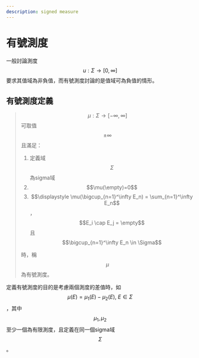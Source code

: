 ```yaml
---
description: signed measure
---
```


# 有號測度

一般討論測度$$u: \Sigma \rightarrow [0, \infty]$$要求其值域為非負值，而有號測度討論的是值域可為負值的情形。

## 有號測度定義

> $$\mu: \Sigma \rightarrow [-\infty, \infty]$$可取值$$\pm\infty$$且滿足：
>
> 1. 定義域$$\Sigma$$為sigma域
> 2. $$\mu(\empty)=0$$
> 3. $$\displaystyle \mu(\bigcup_{n=1}^\infty E_n) = \sum_{n=1}^\infty E_n$$，$$E_i \cap E_j = \empty$$且$$\bigcup_{n=1}^\infty E_n \in \Sigma$$
>
> 時，稱$$\mu$$為有號測度。

定義有號測度的目的是考慮兩個測度的差值時，如$$\mu(E)=\mu_1(E) - \mu_2(E), ~ E \in \Sigma$$，其中$$\mu_1, \mu_2$$至少一個為有限測度，且定義在同一個sigma域$$\Sigma$$。
